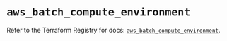 # `aws_batch_compute_environment`

Refer to the Terraform Registry for docs: [`aws_batch_compute_environment`](https://registry.terraform.io/providers/hashicorp/aws/5.74.0/docs/resources/batch_compute_environment).
